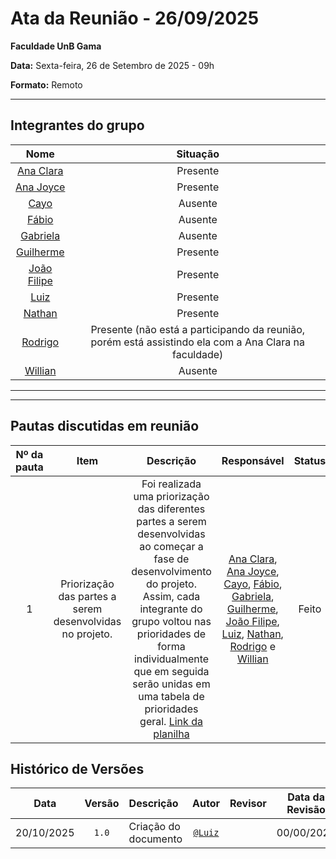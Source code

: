 # Ata da Reunião - 26/09/2025

**Faculdade UnB Gama**  

**Data:** Sexta-feira, 26 de Setembro de 2025 - 09h

**Formato:** Remoto

---

## Integrantes do grupo

| Nome | Situação|
|:----:|:-------:|
| [Ana Clara](https://github.com/anabborges) | Presente |
| [Ana Joyce](https://github.com/anajoyceamorim) | Presente |
| [Cayo](https://github.com/Cayoalencar) | Ausente |
| [Fábio](https://github.com/fabinsz) | Ausente |
| [Gabriela](https://github.com/gaubiela) | Ausente |
| [Guilherme](https://github.com/storch7) | Presente |
| [João Filipe](https://github.com/Joao151104) | Presente |
| [Luiz](https://github.com/luizfaria1989) | Presente |
| [Nathan](https://github.com/Nathan-bs) | Presente |
| [Rodrigo](https://github.com/rodrigoFAmaral) | Presente (não está a participando da reunião, porém está assistindo ela com a Ana Clara na faculdade) |
| [Willian](https://github.com/Wooo589) | Ausente |

---

---

## Pautas discutidas em reunião

| Nº da pauta | Item                        | Descrição                                                                                     | Responsável                    | Status              |
|:-----------:|:---------------------------:|:---------------------------------------------------------------------------------------------:|:------------------------------:|:-------------------:|
| 1 | Priorização das partes a serem desenvolvidas no projeto. | Foi realizada uma priorização das diferentes partes a serem desenvolvidas ao começar a fase de desenvolvimento do projeto. Assim, cada integrante do grupo voltou nas prioridades de forma individualmente que em seguida serão unidas em uma tabela de prioridades geral. [Link da planilha](https://docs.google.com/spreadsheets/d/1t6nKQI1Z0uNpE6_G464zMFHDi5XXtRB-6xHpxujpPAQ/edit?gid=1953368860#gid=1953368860) |[Ana Clara](https://github.com/anabborges), [Ana Joyce](https://github.com/anajoyceamorim), [Cayo](https://github.com/Cayoalencar), [Fábio](https://github.com/fabinsz), [Gabriela](https://github.com/gaubiela), [Guilherme](https://github.com/storch7), [João Filipe](https://github.com/Joao151104), [Luiz](https://github.com/luizfaria1989), [Nathan](https://github.com/Nathan-bs), [Rodrigo](https://github.com/rodrigoFAmaral) e [Willian](https://github.com/Wooo589) | Feito |

## Histórico de Versões

| **Data**       | **Versão** | **Descrição**                         | **Autor**                                      | **Revisor**                                      | **Data da Revisão** |
| :--------: | :----: | :-------------------------------- | :----------------------------------------: | :----------------------------------------: | :-------------: |
| 20/10/2025 |  `1.0`   | Criação do documento | [`@Luiz`](https://github.com/luizfaria1989) |  |   00/00/2025    |